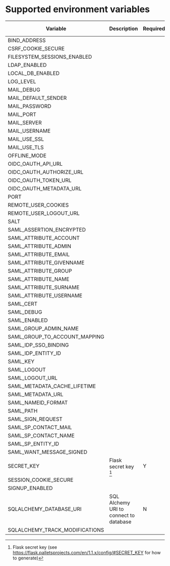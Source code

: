 # Supported environment variables

| Variable | Description | Required | Default value |
| ---------| ----------- | -------- | ------------- |
| BIND_ADDRESS | 
| CSRF_COOKIE_SECURE | 
| FILESYSTEM_SESSIONS_ENABLED | 
| LDAP_ENABLED | 
| LOCAL_DB_ENABLED | 
| LOG_LEVEL | 
| MAIL_DEBUG |
| MAIL_DEFAULT_SENDER | 
| MAIL_PASSWORD | 
| MAIL_PORT | 
| MAIL_SERVER | 
| MAIL_USERNAME | 
| MAIL_USE_SSL | 
| MAIL_USE_TLS | 
| OFFLINE_MODE | 
| OIDC_OAUTH_API_URL |  |  |  |
| OIDC_OAUTH_AUTHORIZE_URL |
| OIDC_OAUTH_TOKEN_URL |  |  |  |
| OIDC_OAUTH_METADATA_URL |  |  |  |
| PORT | 
| REMOTE_USER_COOKIES |
| REMOTE_USER_LOGOUT_URL |
| SALT |
| SAML_ASSERTION_ENCRYPTED |
| SAML_ATTRIBUTE_ACCOUNT | 
| SAML_ATTRIBUTE_ADMIN | 
| SAML_ATTRIBUTE_EMAIL | 
| SAML_ATTRIBUTE_GIVENNAME | 
| SAML_ATTRIBUTE_GROUP | 
| SAML_ATTRIBUTE_NAME | 
| SAML_ATTRIBUTE_SURNAME | 
| SAML_ATTRIBUTE_USERNAME | 
| SAML_CERT | 
| SAML_DEBUG | 
| SAML_ENABLED | 
| SAML_GROUP_ADMIN_NAME | 
| SAML_GROUP_TO_ACCOUNT_MAPPING | 
| SAML_IDP_SSO_BINDING | 
| SAML_IDP_ENTITY_ID | 
| SAML_KEY | 
| SAML_LOGOUT | 
| SAML_LOGOUT_URL | 
| SAML_METADATA_CACHE_LIFETIME | 
| SAML_METADATA_URL | 
| SAML_NAMEID_FORMAT | 
| SAML_PATH | 
| SAML_SIGN_REQUEST | 
| SAML_SP_CONTACT_MAIL | 
| SAML_SP_CONTACT_NAME | 
| SAML_SP_ENTITY_ID | 
| SAML_WANT_MESSAGE_SIGNED | 
| SECRET_KEY   | Flask secret key [^1] | Y | no default |
| SESSION_COOKIE_SECURE | 
| SIGNUP_ENABLED | 
| SQLALCHEMY_DATABASE_URI | SQL Alchemy URI to connect to database | N | no default |
| SQLALCHEMY_TRACK_MODIFICATIONS | 

[^1]: Flask secret key (see https://flask.palletsprojects.com/en/1.1.x/config/#SECRET_KEY for how to generate)
